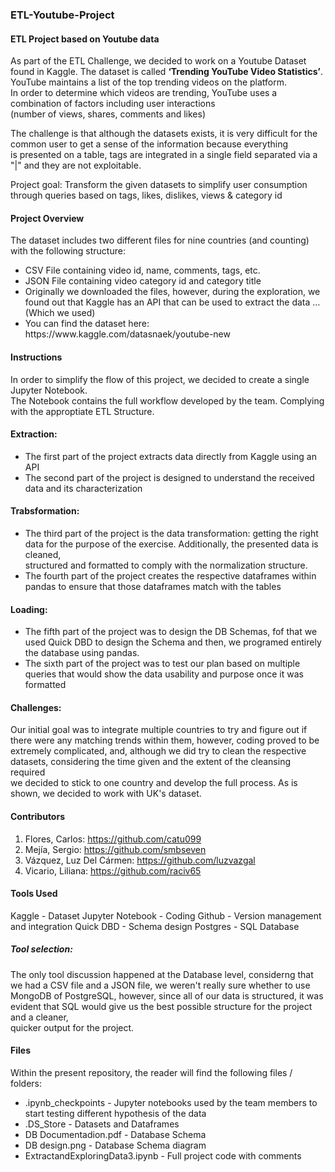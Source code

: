 <h3>ETL-Youtube-Project</h3>

<h4>ETL Project based on Youtube data</h4>  


As part of the ETL Challenge, we decided to work on a Youtube Dataset found in Kaggle.
The dataset is called <strong>‘Trending YouTube Video Statistics’</strong>.  
YouTube maintains a list of the top trending videos on the platform.  
In order to determine which videos are trending, YouTube uses a combination of factors including user interactions  
(number of views, shares, comments and likes)  

The challenge is that although the datasets exists, it is very difficult for the common user to get a sense of the information because everything  
is presented on a table, tags are integrated in a single field separated via a "|" and they are not exploitable.  

Project goal: Transform the given datasets to simplify user consumption through queries based on tags, likes, dislikes, views & category id   


<h4>Project Overview</h4>  
 

The dataset includes two different files for nine countries (and counting) with the following structure:    
<ul>
 <li>CSV File containing video id, name, comments, tags, etc.</li>  
<li>JSON File containing video category id and category title</li>  
<li>Originally we downloaded the files, however, during the exploration, we found out that Kaggle has an API that can be used to extract the data … (Which we used)</li>  
<li>You can find the dataset here: https://www.kaggle.com/datasnaek/youtube-new</li>  
</ul>

<h4>Instructions</h4>  

In order to simplify the flow of this project, we decided to create a single Jupyter Notebook.  
The Notebook contains the full workflow developed by the team. Complying with the approptiate ETL Structure.  

<h4>Extraction:</h4>  

<ul>
 <li> The first part of the project extracts data directly from Kaggle using an API  </li>
<li>The second part of the project is designed to understand the received data and its characterization </li>
 </ul>

<h4>Trabsformation:</h4>  

<ul>
<li>The third part of the project is the data transformation: getting the right data for the purpose of the exercise. Additionally, the presented data is cleaned,</li> 
structured and formatted to comply with the normalization structure.  
<li>The fourth part of the project creates the respective dataframes within pandas to ensure that those dataframes match with the tables</li> 
</ul>

<h4>Loading:</h4>  

<ul>
<li>The fifth part of the project was to design the DB Schemas, fof that we used Quick DBD to design the Schema and then, we programed entirely the database  
 using pandas.</li>  
<li>The sixth part of the project was to test our plan based on multiple queries that would show the data usability and purpose once it was formatted</li>
 </ul>

<h4>Challenges:</h4> 

Our initial goal was to integrate multiple countries to try and figure out if there were any matching trends within them, however, coding proved to be extremely complicated, and, although we did try to clean the respective datasets, considering the time given and the extent of the cleansing required  
we decided to stick to one country and develop the full process. As is shown, we decided to work with UK's dataset.  


<h4>Contributors</h4>  

1. Flores, Carlos: https://github.com/catu099  
3. Mejía, Sergio: https://github.com/smbseven  
4. Vázquez, Luz Del Cármen: https://github.com/luzvazgal  
5. Vicario, Liliana: https://github.com/raciv65  
  

<h4>Tools Used</h4>  
  Kaggle - Dataset  
  Jupyter Notebook - Coding  
  Github - Version management and integration  
  Quick DBD - Schema design  
  Postgres - SQL Database  
  
  <h5>Tool selection:</h5>  
  
  The only tool discussion happened at the Database level, considerng that we had a CSV file and a JSON file, we weren't really sure   whether to use MongoDB of PostgreSQL, however, since all of our data is structured, it was evident that SQL would give us the best possible structure for   the project and a cleaner,   
  quicker output for the project.  
  
  
  <h4>Files</h4>  
 
 Within the present repository, the reader will find the following files / folders:
 <ul>
 <li>.ipynb_checkpoints - Jupyter notebooks used by the team members to start testing different hypothesis of the data </li> 
 <li>.DS_Store - Datasets and Dataframes  </li>
 <li>DB Documentadion.pdf - Database Schema</li>  
 <li>DB design.png - Database Schema diagram </li> 
 <li>ExtractandExploringData3.ipynb - Full project code with comments </li>
 </ul>
 
 
 
  
